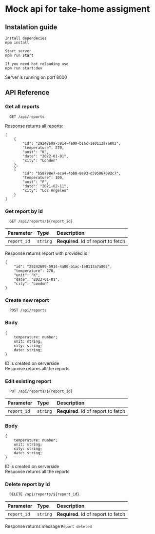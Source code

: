 # Mock api for take-home assigment

## Instalation guide

```
Install dependecies
npm install

Start server
npm run start

If you need hot reloading use
npm run start:dev
```

Server is running on port 8000

## API Reference

### Get all reports

```http
  GET /api/reports
```

Response returns all reports:

```
[
	{
		"id": "29242699-5914-4a00-b1ac-1e0113a7a802",
		"temperature": 270,
		"unit": "K",
		"date": "2022-01-01",
		"city": "London"
	},
	{
		"id": "b58798e7-eca4-4bb0-8e93-d595067092c7",
		"temperature": 100,
		"unit": "F",
		"date": "2021-02-11",
		"city": "Los Angeles"
	}
]
```

### Get report by id

```http
  GET /api/reports/${report_id}
```

| Parameter   | Type     | Description                         |
| :---------- | :------- | :---------------------------------- |
| `report_id` | `string` | **Required**. Id of report to fetch |

Response returns report with provided id:

```
{
	"id": "29242699-5914-4a00-b1ac-1e0113a7a802",
	"temperature": 270,
	"unit": "K",
	"date": "2022-01-01",
	"city": "London"
}
```

### Create new report

```http
  POST /api/reports
```

### Body

```
{
    temperature: number;
    unit: string;
    city: string;
    date: string;
}
```

ID is created on serverside  
Response returns all the reports

### Edit existing report

```http
  PUT /api/reports/${report_id}
```

| Parameter   | Type     | Description                         |
| :---------- | :------- | :---------------------------------- |
| `report_id` | `string` | **Required**. Id of report to fetch |

### Body

```
{
    temperature: number;
    unit: string;
    city: string;
    date: string;
}
```

ID is created on serverside  
Response returns all the reports

### Delete report by id

```http
  DELETE /api/reports/${report_id}
```

| Parameter   | Type     | Description                         |
| :---------- | :------- | :---------------------------------- |
| `report_id` | `string` | **Required**. Id of report to fetch |

Response returns message `Report deleted`
